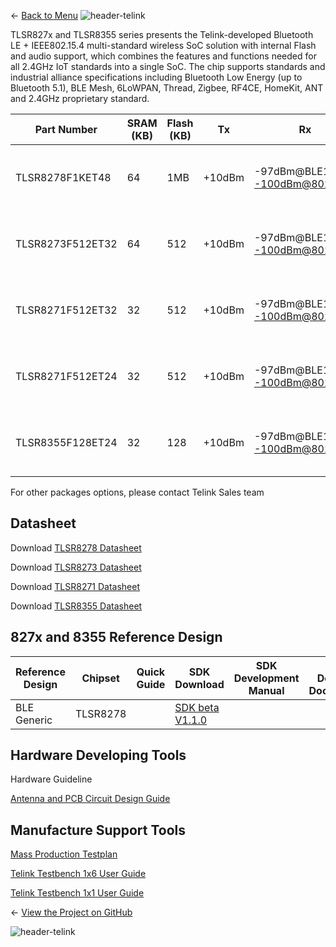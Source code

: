 ← [Back to Menu](https://telinkgithub.github.io/Telink/ "Menu")
![header-telink](https://i.imgur.com/5kRG6CF.jpg)

TLSR827x and TLSR8355 series presents the Telink-developed Bluetooth LE + IEEE802.15.4 multi-standard wireless SoC solution with internal Flash and audio support, which combines the features and functions needed for all 2.4GHz IoT standards into a single SoC. The chip supports standards and industrial alliance specifications including Bluetooth Low Energy (up to Bluetooth 5.1), BLE Mesh, 6LoWPAN, Thread, Zigbee, RF4CE, HomeKit, ANT and 2.4GHz proprietary standard.


| Part Number      | SRAM (KB) | Flash (KB) | Tx     | Rx                               | Power Consumption                                                                                            | Protocol                   | Test Report                                                                                                                                             | Package   | Size           |
|------------------|-----------|------------|--------|----------------------------------|--------------------------------------------------------------------------------------------------------------|----------------------------|---------------------------------------------------------------------------------------------------------------------------------------------------------|-----------|----------------|
| TLSR8278F1KET48  | 64        | 1MB        | +10dBm | -97dBm@BLE1Mbps -100dBm@802.15.4 | Power@3V: TX_whole_chip_5.4mA@0dBm RX_whole_chip_5.3mA Sleep_with_SRAM:~1uA Sleep_with_external_wakeup:0.4uA | Multimode BLE5.1+2.4G+mesh | [Reliability](https://telinkgithub.github.io/Assets/04_TLSR827x-TLSR8355-Series/TLSR827x-TLSR8355-Series_01_1st-Table/TLSR8278F1KET48_Reliability.zip)  | QFN48-SIP | 7x7x0.75mm-0.5 |
| TLSR8273F512ET32 | 64        | 512        | +10dBm | -97dBm@BLE1Mbps -100dBm@802.15.4 | Power@3V: TX_whole_chip_5.4mA@0dBm RX_whole_chip_5.3mA Sleep_with_SRAM:~1uA Sleep_with_external_wakeup:0.4uA | BLE5.1+2.4G                |                                                                                                                                                         | QFN32-SIP | 7x7x0.75mm-0.5 |
| TLSR8271F512ET32 | 32        | 512        | +10dBm | -97dBm@BLE1Mbps -100dBm@802.15.4 | Power@3V: TX_whole_chip_5.4mA@0dBm RX_whole_chip_5.3mA Sleep_with_SRAM:~1uA Sleep_with_external_wakeup:0.4uA | BLE5.1+2.4G                | [Reliability](https://telinkgithub.github.io/Assets/04_TLSR827x-TLSR8355-Series/TLSR827x-TLSR8355-Series_01_1st-Table/TLSR8271F512ET32_Reliability.zip) | QFN32-SIP | 5x5x0.75mm-0.5 |
| TLSR8271F512ET24 | 32        | 512        | +10dBm | -97dBm@BLE1Mbps -100dBm@802.15.4 | Power@3V: TX_whole_chip_5.4mA@0dBm RX_whole_chip_5.3mA Sleep_with_SRAM:~1uA Sleep_with_external_wakeup:0.4uA | BLE5.1+2.4G                |                                                                                                                                                         | QFN24-SIP | 4x4x0.75mm-0.5 |
| TLSR8355F128ET24 | 32        | 128        | +10dBm | -97dBm@BLE1Mbps -100dBm@802.15.4 | Power@3V: TX_whole_chip_5.4mA@0dBm RX_whole_chip_5.3mA Sleep_with_SRAM:~1uA Sleep_with_external_wakeup:0.4uA | 2.4G                       | [Reliability](https://telinkgithub.github.io/Assets/04_TLSR827x-TLSR8355-Series/TLSR827x-TLSR8355-Series_01_1st-Table/TLSR8355F128ET24_Reliability.zip) | QFN24-SIP | 4x4x0.75mm-0.5 |

For other packages options, please contact Telink Sales team



## Datasheet
Download [TLSR8278 Datasheet](https://telinkgithub.github.io/Assets/04_TLSR827x-TLSR8355-Series/TLSR827x-TLSR8355-Series_02_Datasheet/DS_TLSR8278-E_Datasheet%20for%20Telink%20BLE%20IEEE802.15.4%20Multi-Standard%20Wireless%20SoC%20TLSR8278.pdf)

Download [TLSR8273 Datasheet](https://telinkgithub.github.io/Assets/04_TLSR827x-TLSR8355-Series/TLSR827x-TLSR8355-Series_02_Datasheet/DS_TLSR8273-E_Datasheet%20for%20Telink%20BLE%20Wireless%20SoC%20TLSR8273.pdf)

Download [TLSR8271 Datasheet](https://telinkgithub.github.io/Assets/04_TLSR827x-TLSR8355-Series/TLSR827x-TLSR8355-Series_02_Datasheet/DS_TLSR8271-E_Datasheet%20for%20Telink%20BLE%20Wireless%20SoC%20TLSR8271.pdf)

Download [TLSR8355 Datasheet](https://telinkgithub.github.io/Assets/04_TLSR827x-TLSR8355-Series/TLSR827x-TLSR8355-Series_02_Datasheet/DS_TLSR8355-E_Datasheet%20for%20Telink%202.4GHz%20RF%20SoC%20TLSR8355.pdf)



## 827x and 8355 Reference Design

| Reference Design | Chipset  | Quick Guide | SDK Download                                                                                                                                                                      | SDK Development Manual | HW Design Document |
|------------------|----------|-------------|-----------------------------------------------------------------------------------------------------------------------------------------------------------------------------------|------------------------|--------------------|
| BLE Generic      | TLSR8278 |             | [SDK beta V1.1.0](https://telinkgithub.github.io/Assets/04_TLSR827x-TLSR8355-Series/TLSR827x-TLSR8355-Series_03_Reference-Design/telink_vulture_ble_sdk_Beta_v1.0.0_20191227.zip) |                        |                    |



## Hardware Developing Tools

Hardware Guideline

[Antenna and PCB Circuit Design Guide](https://telinkgithub.github.io/Assets/04_TLSR827x-TLSR8355-Series/TLSR827x-TLSR8355-Series_04_Hardware-Developing-Tools/AN_16080500-E_Telink%20Antenna%20Design%20Guide.pdf)


## Manufacture Support Tools

[Mass Production Testplan](https://telinkgithub.github.io/Assets/04_TLSR827x-TLSR8355-Series/TLSR827x-TLSR8355-Series_05_Manufacture-Support-Tools/AN_16071800-E_Telink%20Mass%20Production%20Program%20And%20Test%20Plan.pdf)

[Telink Testbench 1x6 User Guide](https://telinkgithub.github.io/Assets/04_TLSR827x-TLSR8355-Series/TLSR827x-TLSR8355-Series_05_Manufacture-Support-Tools/AN_18071200-E_Assembly%20and%20Maintenance%20Manual%20for%20Telink%20BLE%201x6%20Test%20System%203.2.pdf)

[Telink Testbench 1x1 User Guide](https://telinkgithub.github.io/Assets/04_TLSR827x-TLSR8355-Series/TLSR827x-TLSR8355-Series_05_Manufacture-Support-Tools/AN_16052600-E_Assembly%20and%20Maintenance%20Manual%20for%20Telink%20BLE%201x1%20Test%20System%202.1.pdf)



← [View the Project on GitHub](https://github.com/TelinkGithub/TLSR8x5x-Family "Menu")


![header-telink](https://i.imgur.com/7U96dR0.jpg)
